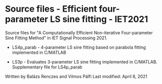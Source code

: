# Source files - Efficient four-parameter LS sine fitting - IET2021
Source files for "A Computationally Efficient Non-iterative Four-parameter Sine Fitting Method" in IET Signal Processing 2021.

- LS4p_parab -  4-parameter LS sine fitting based on parabola fitting implemented in C/MATLAB

- LS3p - Evaluates 3-parameter LS sine fitting implemented in C/MATLAB. Supplementary file for LS4p_parab

Written by Balázs Renczes and Vilmos Pálfi
Last modified: April 8, 2021





